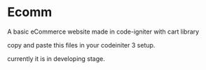 # Ecomm
A basic eCommerce website made in code-igniter with cart library

copy and paste this files in your codeiniter 3 setup.

currently it is in developing stage.



